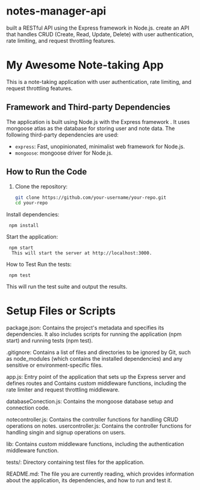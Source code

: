 # notes-manager-api
 built a RESTful API using the Express framework in Node.js.  create an  API that handles CRUD (Create, Read, Update, Delete) with user authentication, rate limiting, and request throttling features.

# My Awesome Note-taking App

This is a note-taking application with user authentication, rate limiting, and request throttling features.

## Framework and Third-party Dependencies

The application is built using Node.js with the Express framework . It uses mongoose atlas as the database for storing user and note data. The following third-party dependencies are used:

- `express`: Fast, unopinionated, minimalist web framework for Node.js.
- `mongoose`: mongoose driver for Node.js.

## How to Run the Code

1. Clone the repository:

   ```bash
   git clone https://github.com/your-username/your-repo.git
   cd your-repo
Install dependencies:

     npm install
  
Start the application:

     npm start
      This will start the server at http://localhost:3000.

How to Test
Run the tests:

     npm test
This will run the test suite and output the results.

# Setup Files or Scripts
package.json: Contains the project's metadata and specifies its dependencies. It also includes scripts for running the application (npm start) and running tests (npm test).

.gitignore: Contains a list of files and directories to be ignored by Git, such as node_modules (which contains the installed dependencies) and any sensitive or environment-specific files.

app.js: Entry point of the application that sets up the Express server and defines routes and  Contains custom middleware functions, including the rate limiter and request throttling middleware.

databaseConection.js: Contains the mongoose  database setup and connection code.

notecontroller.js: Contains the controller functions for handling CRUD operations on notes.
usercontroller.js: Contains the controller functions for handling singin and signup operations on users.


lib: Contains custom middleware functions, including the authentication  middleware function.

tests/: Directory containing test files for the application.

README.md: The file you are currently reading, which provides information about the application, its dependencies, and how to run and test it.

